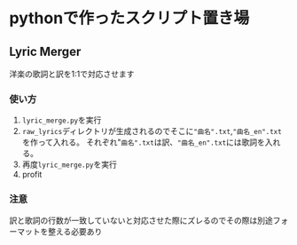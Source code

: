 # pythonで作ったスクリプト置き場

## Lyric Merger
洋楽の歌詞と訳を1:1で対応させます

### 使い方
1. ```lyric_merge.py```を実行
2. ```raw_lyrics```ディレクトリが生成されるのでそこに```"曲名".txt```,```"曲名_en".txt```を作って入れる。
  それぞれ"```曲名".txt```は訳、```"曲名_en".txt```には歌詞を入れる。
3. 再度```lyric_merge.py```を実行
4. profit
### 注意
訳と歌詞の行数が一致していないと対応させた際にズレるのでその際は別途フォーマットを整える必要あり
